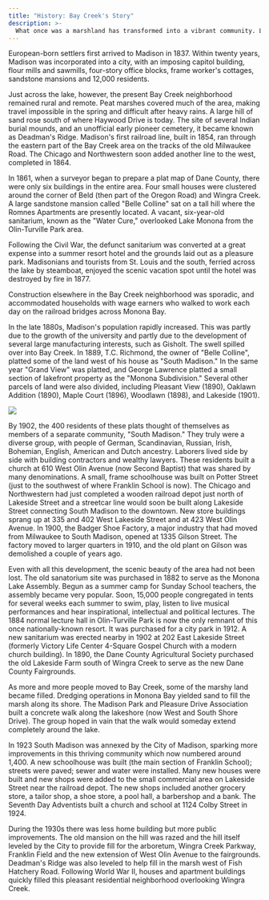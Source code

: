 ```yaml
---
title: "History: Bay Creek's Story"
description: >-
  What once was a marshland has transformed into a vibrant community. Learn more about how Bay Creek was born.
---
```


European-born settlers first arrived to Madison in 1837. Within twenty years, Madison was incorporated into a city, with an imposing capitol building, flour mills and sawmills, four-story office blocks, frame worker's cottages, sandstone mansions and 12,000 residents.

Just across the lake, however, the present Bay Creek neighborhood remained rural and remote. Peat marshes covered much of the area, making travel impossible in the spring and difficult after heavy rains. A large hill of sand rose south of where Haywood Drive is today. The site of several Indian burial mounds, and an unofficial early pioneer cemetery, it became known as Deadman's Ridge. Madison's first railroad line, built in 1854, ran through the eastern part of the Bay Creek area on the tracks of the old Milwaukee Road. The Chicago and Northwestern soon added another line to the west, completed in 1864.

In 1861, when a surveyor began to prepare a plat map of Dane County, there were only six buildings in the entire area. Four small houses were clustered around the corner of Beld (then part of the Oregon Road) and Wingra Creek. A large sandstone mansion called "Belle Colline" sat on a tall hill where the Romnes Apartments are presently located. A vacant, six-year-old sanitarium, known as the "Water Cure," overlooked Lake Monona from the Olin-Turville Park area.

Following the Civil War, the defunct sanitarium was converted at a great expense into a summer resort hotel and the grounds laid out as a pleasure park. Madisonians and tourists from St. Louis and the south, ferried across the lake by steamboat, enjoyed the scenic vacation spot until the hotel was destroyed by fire in 1877.

Construction elsewhere in the Bay Creek neighborhood was sporadic, and accommodated households with wage earners who walked to work each day on the railroad bridges across Monona Bay.

In the late 1880s, Madison's population rapidly increased. This was partly due to the growth of the university and partly due to the development of several large manufacturing interests, such as Gisholt. The swell spilled over into Bay Creek. In 1889, T.C. Richmond, the owner of "Belle Colline", platted some of the land west of his house as "South Madison." In the same year "Grand View" was platted, and George Lawrence platted a small section of lakefront property as the "Monona Subdivision." Several other parcels of land were also divided, including Pleasant View (1890), Oaklawn Addition (1890), Maple Court (1896), Woodlawn (1898), and Lakeside (1901).

<img src='/img/bay_creek_blur10.jpg' />

By 1902, the 400 residents of these plats thought of themselves as members of a separate community, "South Madison." They truly were a diverse group, with people of German, Scandinavian, Russian, Irish, Bohemian, English, American and Dutch ancestry. Laborers lived side by side with building contractors and wealthy lawyers. These residents built a church at 610 West Olin Avenue (now Second Baptist) that was shared by many denominations. A small, frame schoolhouse was built on Potter Street (just to the southwest of where Franklin School is now). The Chicago and Northwestern had just completed a wooden railroad depot just north of Lakeside Street and a streetcar line would soon be built along Lakeside Street connecting South Madison to the downtown. New store buildings sprang up at 335 and 402 West Lakeside Street and at 423 West Olin Avenue. In 1900, the Badger Shoe Factory, a major industry that had moved from Milwaukee to South Madison, opened at 1335 Gilson Street. The factory moved to larger quarters in 1910, and the old plant on Gilson was demolished a couple of years ago.

Even with all this development, the scenic beauty of the area had not been lost. The old sanatorium site was purchased in 1882 to serve as the Monona Lake Assembly. Begun as a summer camp for Sunday School teachers, the assembly became very popular. Soon, 15,000 people congregated in tents for several weeks each summer to swim, play, listen to live musical performances and hear inspirational, intellectual and political lectures. The 1884 normal lecture hall in Olin-Turville Park is now the only remnant of this once nationally-known resort. It was purchased for a city park in 1912. A new sanitarium was erected nearby in 1902 at 202 East Lakeside Street (formerly Victory Life Center 4-Square Gospel Church with a modern church building). In 1890, the Dane County Agricultural Society purchased the old Lakeside Farm south of Wingra Creek to serve as the new Dane County Fairgrounds.

As more and more people moved to Bay Creek, some of the marshy land became filled. Dredging operations in Monona Bay yielded sand to fill the marsh along its shore. The Madison Park and Pleasure Drive Association built a concrete walk along the lakeshore (now West and South Shore Drive). The group hoped in vain that the walk would someday extend completely around the lake.

In 1923 South Madison was annexed by the City of Madison, sparking more improvements in this thriving community which now numbered around 1,400. A new schoolhouse was built (the main section of Franklin School); streets were paved; sewer and water were installed. Many new houses were built and new shops were added to the small commercial area on Lakeside Street near the railroad depot. The new shops included another grocery store, a tailor shop, a shoe store, a pool hall, a barbershop and a bank. The Seventh Day Adventists built a church and school at 1124 Colby Street in 1924.

During the 1930s there was less home building but more public improvements. The old mansion on the hill was razed and the hill itself leveled by the City to provide fill for the arboretum, Wingra Creek Parkway, Franklin Field and the new extension of West Olin Avenue to the fairgrounds. Deadman's Ridge was also leveled to help fill in the marsh west of Fish Hatchery Road. Following World War II, houses and apartment buildings quickly filled this pleasant residential neighborhood overlooking Wingra Creek.
